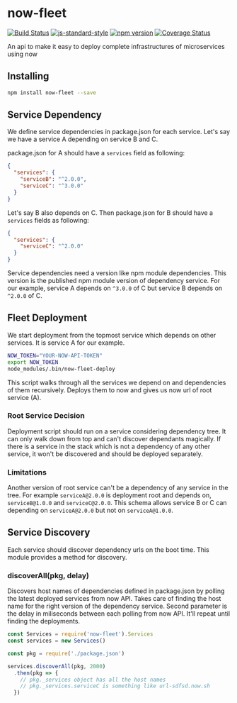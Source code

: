# now-fleet
<!-- VDOC.badges travis; standard; npm; coveralls -->
<!-- DON'T EDIT THIS SECTION (including comments), INSTEAD RE-RUN `vdoc` TO UPDATE -->
[![Build Status](https://travis-ci.org/vigour-io/now-fleet.svg?branch=master)](https://travis-ci.org/vigour-io/now-fleet)
[![js-standard-style](https://img.shields.io/badge/code%20style-standard-brightgreen.svg)](http://standardjs.com/)
[![npm version](https://badge.fury.io/js/now-fleet.svg)](https://badge.fury.io/js/now-fleet)
[![Coverage Status](https://coveralls.io/repos/github/vigour-io/now-fleet/badge.svg?branch=master)](https://coveralls.io/github/vigour-io/now-fleet?branch=master)
<!-- VDOC END -->

An api to make it easy to deploy complete infrastructures of microservices using now

## Installing

```bash
npm install now-fleet --save
```

## Service Dependency
We define service dependencies in package.json for each service. Let's say we have a service A depending on service B and C.

package.json for A should have a `services` field as following:
```json
{
  "services": {
    "serviceB": "^2.0.0",
    "serviceC": "^3.0.0"
  }
}
```

Let's say B also depends on C. Then package.json for B should have a `services` fields as following:
```json
{
  "services": {
    "serviceC": "^2.0.0"
  }
}
```

Service dependencies need a version like npm module dependencies. This version is the published npm module version of dependency service. For our example, service A depends on `^3.0.0` of C but service B depends on `^2.0.0` of C.

## Fleet Deployment
We start deployment from the topmost service which depends on other services. It is service A for our example.

```bash
NOW_TOKEN="YOUR-NOW-API-TOKEN"
export NOW_TOKEN
node_modules/.bin/now-fleet-deploy
```

This script walks through all the services we depend on and dependencies of them recursively. Deploys them to now and gives us now url of root service (A).

### Root Service Decision
Deployment script should run on a service considering dependency tree. It can only walk down from top and can't discover dependants magically. If there is a service in the stack which is not a dependency of any other service, it won't be discovered and should be deployed separately.

### Limitations
Another version of root service can't be a dependency of any service in the tree. For example `serviceA@2.0.0` is deployment root and depends on, `serviceB@1.0.0` and `serviceC@2.0.0`. This schema allows service B or C can depending on `serviceA@2.0.0` but not on `serviceA@1.0.0`.

## Service Discovery
Each service should discover dependency urls on the boot time. This module provides a method for discovery.

### discoverAll(pkg, delay)
Discovers host names of dependencies defined in package.json by polling the latest deployed services from now API. Takes care of finding the host name for the right version of the dependency service.
Second parameter is the delay in miliseconds between each polling from now API. It'll repeat until finding the deployments. 

```js
const Services = require('now-fleet').Services
const services = new Services()

const pkg = require('./package.json')

services.discoverAll(pkg, 2000)
  .then(pkg => {
    // pkg._services object has all the host names
    // pkg._services.serviceC is something like url-sdfsd.now.sh
  })
```

